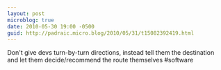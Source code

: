 ```yaml
---
layout: post
microblog: true
date: 2010-05-30 19:00 -0500
guid: http://padraic.micro.blog/2010/05/31/t15082392419.html
---
```

Don't give devs turn-by-turn directions, instead tell them the destination and let them decide/recommend the route themselves #software

